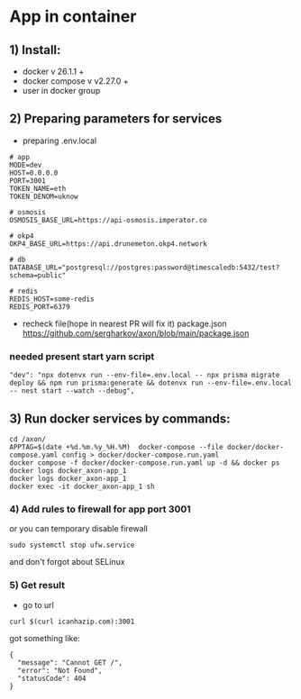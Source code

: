 # App in container  

## 1) Install:
- docker v 26.1.1 +
- docker compose v v2.27.0 +
- user in docker group

## 2) Preparing parameters for services
- preparing  .env.local
```
# app
MODE=dev
HOST=0.0.0.0
PORT=3001
TOKEN_NAME=eth
TOKEN_DENOM=uknow

# osmosis
OSMOSIS_BASE_URL=https://api-osmosis.imperator.co

# okp4
OKP4_BASE_URL=https://api.drunemeton.okp4.network

# db
DATABASE_URL="postgresql://postgres:password@timescaledb:5432/test?schema=public"

# redis
REDIS_HOST=some-redis
REDIS_PORT=6379
```
- recheck file(hope in nearest PR will fix it) package.json
https://github.com/sergharkov/axon/blob/main/package.json
### needed present start yarn script
```
"dev": "npx dotenvx run --env-file=.env.local -- npx prisma migrate deploy && npm run prisma:generate && dotenvx run --env-file=.env.local -- nest start --watch --debug",
```


## 3) Run docker services by commands:
```
cd /axon/
APPTAG=$(date +%d.%m.%y_%H.%M)  docker-compose --file docker/docker-compose.yaml config > docker/docker-compose.run.yaml
docker compose -f docker/docker-compose.run.yaml up -d && docker ps
docker logs docker_axon-app_1
docker logs docker_axon-app_1
docker exec -it docker_axon-app_1 sh 
```

### 4) Add rules to firewall for app port 3001
or you can temporary disable firewall
```
sudo systemctl stop ufw.service
```
and don't forgot about  SELinux

### 5) Get result
- go to url
```
curl $(curl icanhazip.com):3001
```
got something like:
```
{
  "message": "Cannot GET /",
  "error": "Not Found",
  "statusCode": 404
}
```
